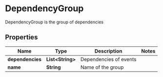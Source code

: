 

# DependencyGroup

DependencyGroup is the group of dependencies
## Properties

Name | Type | Description | Notes
------------ | ------------- | ------------- | -------------
**dependencies** | **List&lt;String&gt;** | Dependencies of events | 
**name** | **String** | Name of the group | 



